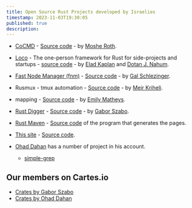 ```yaml
---
title: Open Source Rust Projects developed by Israelies
timestamp: 2023-11-03T19:30:05
published: true
description:
---
```


* [CoCMD](https://cocmd.org/) - [Source code](https://github.com/cocmd) - by [Moshe Roth](https://www.linkedin.com/in/mosherot/).

* [Loco](https://loco.rs/) - The one-person framework for Rust for side-projects and startups - [source code](https://github.com/loco-rs/loco) - by [Elad Kaplan](https://github.com/kaplanelad) and [Dotan J. Nahum](https://github.com/jondot).

* [Fast Node Manager (fnm)](https://fnm.vercel.app/) - [Source code](https://github.com/Schniz/fnm) - by [Gal Schlezinger](https://www.linkedin.com/in/schlez/).

* Rusmux - tmux automation - [Source code](https://github.com/MeirKriheli/rusmux) - by [Meir Kriheli](https://www.linkedin.com/in/meirkriheli/).

* mapping - [Source code](https://github.com/EmilyMatt/mapping-rs) - by [Emily Matheys](https://www.linkedin.com/in/emilymatheys/).

* [Rust Digger](https://rust-digger.code-maven.com/) - [Source code](https://github.com/szabgab/rust-digger) - by [Gabor Szabo](https://www.linkedin.com/in/szabgab/).
* [Rust Maven](https://rust.code-maven.com/) - [Source code](https://github.com/szabgab/code-maven.rs) of the program that generates the pages.
* [This site](https://rust.org.il/) - [Source code](https://github.com/szabgab/rust.org.il).


* [Ohad Dahan](https://github.com/ohaddahan) has a number of project in his account.
    * [simple-grep](https://github.com/ohaddahan/simple-grep)


## Our members on Cartes.io

* [Crates by Gabor Szabo](https://crates.io/users/szabgab)
* [Crates by Ohad Dahan](https://crates.io/users/ohaddahan)

